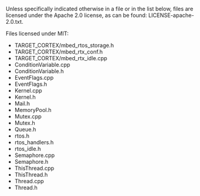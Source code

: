 Unless specifically indicated otherwise in a file or in the list below, files are licensed under the Apache 2.0 license,
as can be found: LICENSE-apache-2.0.txt.

Files licensed under MIT:

- TARGET_CORTEX/mbed_rtos_storage.h
- TARGET_CORTEX/mbed_rtx_conf.h
- TARGET_CORTEX/mbed_rtx_idle.cpp
- ConditionVariable.cpp
- ConditionVariable.h
- EventFlags.cpp
- EventFlags.h
- Kernel.cpp
- Kernel.h
- Mail.h
- MemoryPool.h
- Mutex.cpp
- Mutex.h
- Queue.h
- rtos.h
- rtos_handlers.h
- rtos_idle.h
- Semaphore.cpp
- Semaphore.h
- ThisThread.cpp
- ThisThread.h
- Thread.cpp
- Thread.h

